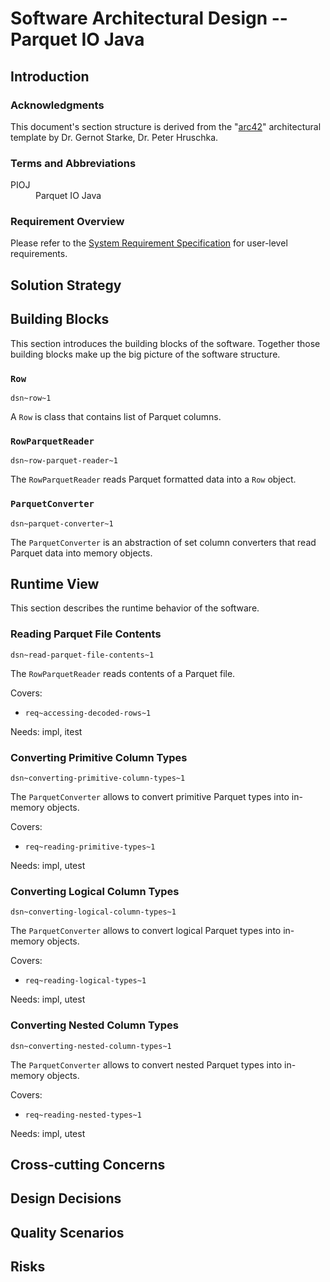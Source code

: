 # Software Architectural Design -- Parquet IO Java

## Introduction

### Acknowledgments

This document's section structure is derived from the
"[arc42](https://arc42.org/)" architectural template by Dr. Gernot Starke, Dr.
Peter Hruschka.

### Terms and Abbreviations

<dl>
    <dt>PIOJ</dt><dd>Parquet IO Java</dd>
</dl>

### Requirement Overview

Please refer to the [System Requirement Specification](system_requirements.md)
for user-level requirements.

## Solution Strategy

## Building Blocks

This section introduces the building blocks of the software. Together those
building blocks make up the big picture of the software structure.

### `Row`
`dsn~row~1`

A `Row` is class that contains list of Parquet columns.

### `RowParquetReader`
`dsn~row-parquet-reader~1`

The `RowParquetReader` reads Parquet formatted data into a `Row` object.

### `ParquetConverter`
`dsn~parquet-converter~1`

The `ParquetConverter` is an abstraction of set column converters that read
Parquet data into memory objects.

## Runtime View

This section describes the runtime behavior of the software.

### Reading Parquet File Contents 
`dsn~read-parquet-file-contents~1`

The `RowParquetReader` reads contents of a Parquet file.

Covers:

* `req~accessing-decoded-rows~1`

Needs: impl, itest

### Converting Primitive Column Types
`dsn~converting-primitive-column-types~1`

The `ParquetConverter` allows to convert primitive Parquet types into in-memory
objects.

Covers:

* `req~reading-primitive-types~1`

Needs: impl, utest

### Converting Logical Column Types
`dsn~converting-logical-column-types~1`

The `ParquetConverter` allows to convert logical Parquet types into in-memory
objects.

Covers:

* `req~reading-logical-types~1`

Needs: impl, utest

### Converting Nested Column Types
`dsn~converting-nested-column-types~1`

The `ParquetConverter` allows to convert nested Parquet types into in-memory
objects.

Covers:

* `req~reading-nested-types~1`

Needs: impl, utest

## Cross-cutting Concerns

## Design Decisions

## Quality Scenarios

## Risks
